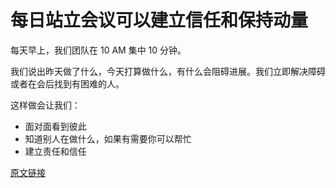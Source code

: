 # 每日站立会议可以建立信任和保持动量

每天早上，我们团队在 10 AM 集中 10 分钟。

我们说出昨天做了什么，今天打算做什么，有什么会阻碍进展。我们立即解决障碍或者在会后找到有困难的人。

这样做会让我们：

- 面对面看到彼此
- 知道别人在做什么，如果有需要你可以帮忙
- 建立责任和信任

[原文链接](https://thoughtbot.com/playbook/planning/daily-standups-build-trust)
